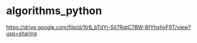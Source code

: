 # algorithms_python
https://drive.google.com/file/d/1tr6_bTdYj-Sit7RqtC7BW-8fYhxhyF9T/view?usp=sharing
